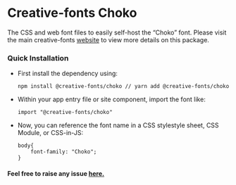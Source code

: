 # Creative-fonts Choko

The CSS and web font files to easily self-host the “Choko” font. Please visit the main creative-fonts [website](https://creativefonts.org/preview/choko) to view more details on this package.

### Quick Installation

- First install the dependency using:

  ```
  npm install @creative-fonts/choko // yarn add @creative-fonts/choko
  ```

- Within your app entry file or site component, import the font like:
  ```
  import "@creative-fonts/choko"
  ```
- Now, you can reference the font name in a CSS stylestyle sheet, CSS Module, or CSS-in-JS:
  ```
  body{
      font-family: "Choko";
  }
  ```

#### Feel free to raise any issue [here.](https://github.com/creative-fonts/creative-fonts/issues)
